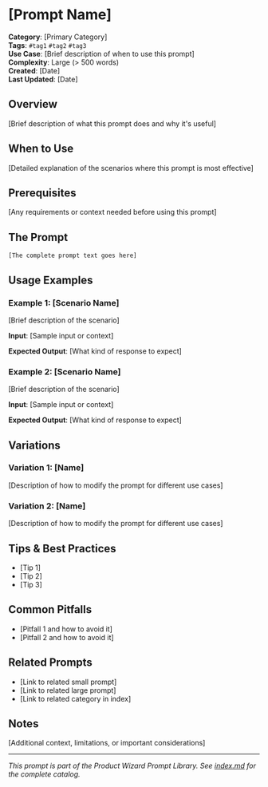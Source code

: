 # [Prompt Name]

**Category**: [Primary Category]  
**Tags**: `#tag1` `#tag2` `#tag3`  
**Use Case**: [Brief description of when to use this prompt]  
**Complexity**: Large (> 500 words)  
**Created**: [Date]  
**Last Updated**: [Date]

## Overview

[Brief description of what this prompt does and why it's useful]

## When to Use

[Detailed explanation of the scenarios where this prompt is most effective]

## Prerequisites

[Any requirements or context needed before using this prompt]

## The Prompt

```
[The complete prompt text goes here]
```

## Usage Examples

### Example 1: [Scenario Name]
[Brief description of the scenario]

**Input**: [Sample input or context]

**Expected Output**: [What kind of response to expect]

### Example 2: [Scenario Name]
[Brief description of the scenario]

**Input**: [Sample input or context]

**Expected Output**: [What kind of response to expect]

## Variations

### Variation 1: [Name]
[Description of how to modify the prompt for different use cases]

### Variation 2: [Name]
[Description of how to modify the prompt for different use cases]

## Tips & Best Practices

- [Tip 1]
- [Tip 2]
- [Tip 3]

## Common Pitfalls

- [Pitfall 1 and how to avoid it]
- [Pitfall 2 and how to avoid it]

## Related Prompts

- [Link to related small prompt]
- [Link to related large prompt]
- [Link to related category in index]

## Notes

[Additional context, limitations, or important considerations]

---

*This prompt is part of the Product Wizard Prompt Library. See [index.md](../index.md) for the complete catalog.*
